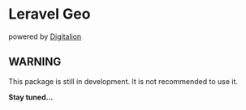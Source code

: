 # Leravel Geo

powered by [Digitalion](https://digitalion.it)

## WARNING

This package is still in development. It is not recommended to use it.

**Stay tuned...**
